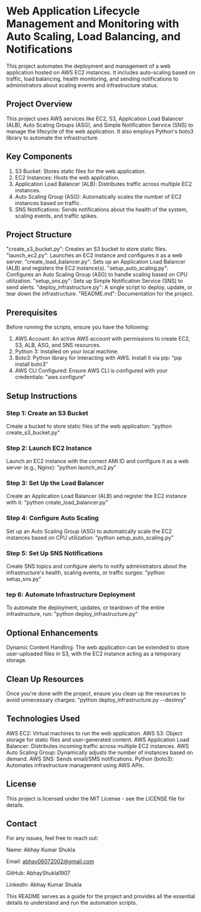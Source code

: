 # Web Application Lifecycle Management and Monitoring with Auto Scaling, Load Balancing, and Notifications
This project automates the deployment and management of a web application hosted on AWS EC2 instances. It includes auto-scaling based on traffic, load balancing, health monitoring, and sending notifications to administrators about scaling events and infrastructure status.

## Project Overview
This project uses AWS services like EC2, S3, Application Load Balancer (ALB), Auto Scaling Groups (ASG), and Simple Notification Service (SNS) to manage the lifecycle of the web application. It also employs Python's boto3 library to automate the infrastructure.

## Key Components
1. S3 Bucket: Stores static files for the web application.
2. EC2 Instances: Hosts the web application.
3. Application Load Balancer (ALB): Distributes traffic across multiple EC2 instances.
4. Auto Scaling Group (ASG): Automatically scales the number of EC2 instances based on traffic.
5. SNS Notifications: Sends notifications about the health of the system, scaling events, and traffic spikes.

## Project Structure
"create_s3_bucket.py": Creates an S3 bucket to store static files.
"launch_ec2.py": Launches an EC2 instance and configures it as a web server.
"create_load_balancer.py": Sets up an Application Load Balancer (ALB) and registers the EC2 instance(s).
"setup_auto_scaling.py": Configures an Auto Scaling Group (ASG) to handle scaling based on CPU utilization.
"setup_sns.py": Sets up Simple Notification Service (SNS) to send alerts.
"deploy_infrastructure.py": A single script to deploy, update, or tear down the infrastructure.
"README.md": Documentation for the project.

## Prerequisites
Before running the scripts, ensure you have the following:

1. AWS Account: An active AWS account with permissions to create EC2, S3, ALB, ASG, and SNS resources.
2. Python 3: Installed on your local machine.
3. Boto3: Python library for interacting with AWS. Install it via pip:
"pip install boto3"
4. AWS CLI Configured: Ensure AWS CLI is configured with your credentials:
"aws configure"

## Setup Instructions
### Step 1: Create an S3 Bucket
Create a bucket to store static files of the web application:
"python create_s3_bucket.py"
### Step 2: Launch EC2 Instance
Launch an EC2 instance with the correct AMI ID and configure it as a web server (e.g., Nginx):
"python launch_ec2.py"
### Step 3: Set Up the Load Balancer
Create an Application Load Balancer (ALB) and register the EC2 instance with it:
"python create_load_balancer.py"
### Step 4: Configure Auto Scaling
Set up an Auto Scaling Group (ASG) to automatically scale the EC2 instances based on CPU utilization:
"python setup_auto_scaling.py"
### Step 5: Set Up SNS Notifications
Create SNS topics and configure alerts to notify administrators about the infrastructure's health, scaling events, or traffic surges:
"python setup_sns.py"
### tep 6: Automate Infrastructure Deployment
To automate the deployment, updates, or teardown of the entire infrastructure, run:
"python deploy_infrastructure.py"


## Optional Enhancements
Dynamic Content Handling: The web application can be extended to store user-uploaded files in S3, with the EC2 instance acting as a temporary storage.

## Clean Up Resources
Once you're done with the project, ensure you clean up the resources to avoid unnecessary charges:
"python deploy_infrastructure.py --destroy"

## Technologies Used
AWS EC2: Virtual machines to run the web application.
AWS S3: Object storage for static files and user-generated content.
AWS Application Load Balancer: Distributes incoming traffic across multiple EC2 instances.
AWS Auto Scaling Group: Dynamically adjusts the number of instances based on demand.
AWS SNS: Sends email/SMS notifications.
Python (boto3): Automates infrastructure management using AWS APIs.

## License
This project is licensed under the MIT License - see the LICENSE file for details.

## Contact
For any issues, feel free to reach out:

Name: Abhay Kumar Shukla

Email: abhay06072002@gmail.com

GitHub: AbhayShukla1907

LinkedIn: Abhay Kumar Shukla


This README serves as a guide for the project and provides all the essential details to understand and run the automation scripts.











